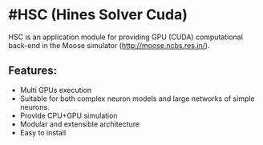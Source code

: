 #HSC (Hines Solver Cuda)
===
HSC is an application module for providing GPU (CUDA) computational back-end in the Moose simulator (http://moose.ncbs.res.in/). 

## Features:
- Multi GPUs execution
- Suitable for both complex neuron models and large networks of simple neurons.
- Provide CPU+GPU simulation 
- Modular and extensible architecture
- Easy to install


